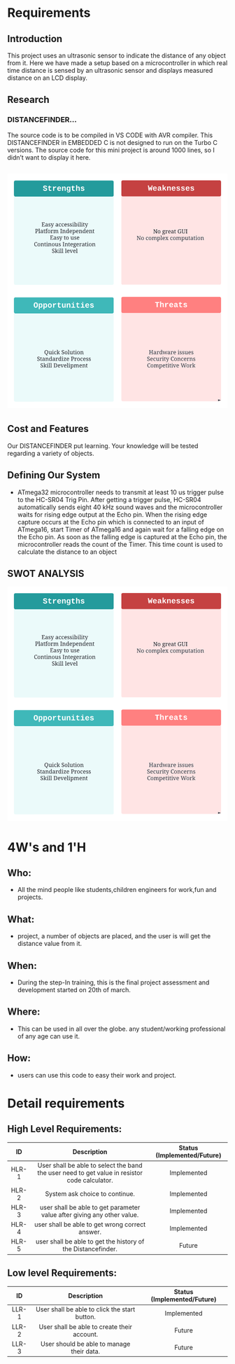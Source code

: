 
# Requirements
## Introduction
This project uses an ultrasonic sensor to indicate the distance of any object from it. Here we have made a setup based on a microcontroller in which real time distance is sensed by an ultrasonic sensor and displays measured distance on an LCD display.

## Research
### DISTANCEFINDER...
The source code is to be compiled in VS CODE with AVR compiler. This DISTANCEFINDER in EMBEDDED C is not designed to run on the Turbo C versions. The source code for this mini project is around 1000 lines, so I didn’t want to display it here.

![image](https://github.com/pallavi9019/M1_March_2022/blob/59e84a171d7bcf3bd502d74067d43659d4439241/1_Requirements/SWOT%20analysis/SWOT%20analysis%20(1).png)
-------------------------------------------------------------------------------------------------

## Cost and Features
Our DISTANCEFINDER put learning. Your knowledge will be tested regarding a variety of objects. 


## Defining Our System
* ATmega32 microcontroller needs to transmit at least 10 us trigger pulse to the HC-SR04 Trig Pin.
After getting a trigger pulse, HC-SR04 automatically sends eight 40 kHz sound waves and the microcontroller waits for rising edge output at the Echo pin.
When the rising edge capture occurs at the Echo pin which is connected to an input of ATmega16, start Timer of ATmega16 and again wait for a falling edge on the Echo pin.
As soon as the falling edge is captured at the Echo pin, the microcontroller reads the count of the Timer. This time count is used to calculate the distance to an object

## SWOT ANALYSIS
![image](https://github.com/pallavi9019/M1_March_2022/blob/59e84a171d7bcf3bd502d74067d43659d4439241/1_Requirements/SWOT%20analysis/SWOT%20analysis%20(1).png)

# 4W&#39;s and 1&#39;H

## Who:

* All the mind people like students,children engineers for work,fun and projects.

## What:

* project, a number of objects are placed, and the user is will get the distance value from it.

## When:

* During the step-In training, this is the final project assessment and development started on 20th of march.

## Where:

* This can be used in all over the globe. any student/working professional of any age can use it.

## How:

* users can use this code to easy their work and project.

# Detail requirements
## High Level Requirements:

| ID | Description | Status (Implemented/Future)
|:---:|:---:|:---:|
|HLR-1| User shall be able to select the band the user need to get value in resistor code calculator. |Implemented|
|HLR-2| System ask choice to continue. |Implemented|
|HLR-3| user shall be able to get parameter value after giving any other  value. |Implemented|
|HLR-4| user shall be able to get wrong correct answer. |Implemented|
|HLR-5| user shall be able to get the history of the Distancefinder. |Future|



##  Low level Requirements:

| ID | Description | Status (Implemented/Future)
|:---:|:---:|:---:|
|LLR-1| User shall be able to click the start button. |Implemented|
|LLR-2| User shall be able to create their account. |Future|
|LLR-3| User should be able to manage their data. |Future|
